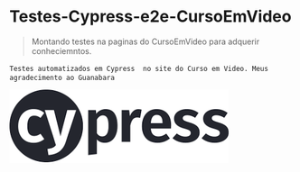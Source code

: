 <h1> Testes-Cypress-e2e-CursoEmVideo </h1>

>Montando testes na paginas do CursoEmVideo para adquerir conheciemntos.

```
Testes automatizados em Cypress  no site do Curso em Video. Meus agradecimento ao Guanabara
```

<img src="Cypress.png">
